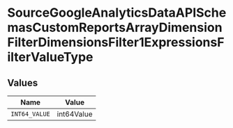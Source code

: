 # SourceGoogleAnalyticsDataAPISchemasCustomReportsArrayDimensionFilterDimensionsFilter1ExpressionsFilterValueType


## Values

| Name          | Value         |
| ------------- | ------------- |
| `INT64_VALUE` | int64Value    |